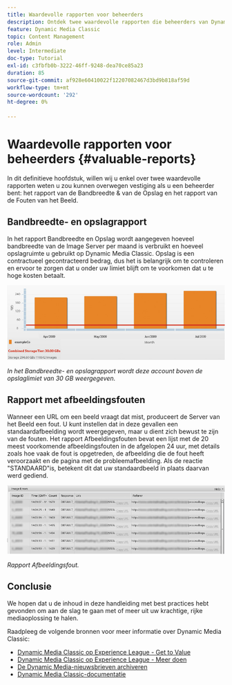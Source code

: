 ```yaml
---
title: Waardevolle rapporten voor beheerders
description: Ontdek twee waardevolle rapporten die beheerders van Dynamic Media Classic zouden moeten overwegen vestiging.
feature: Dynamic Media Classic
topic: Content Management
role: Admin
level: Intermediate
doc-type: Tutorial
exl-id: c3fbfb0b-3222-46ff-9248-dea70ce85a23
duration: 85
source-git-commit: af928e60410022f12207082467d3bd9b818af59d
workflow-type: tm+mt
source-wordcount: '292'
ht-degree: 0%

---
```


# Waardevolle rapporten voor beheerders {#valuable-reports}

In dit definitieve hoofdstuk, willen wij u enkel over twee waardevolle rapporten weten u zou kunnen overwegen vestiging als u een beheerder bent: het rapport van de Bandbreedte &amp; van de Opslag en het rapport van de Fouten van het Beeld.

## Bandbreedte- en opslagrapport

In het rapport Bandbreedte en Opslag wordt aangegeven hoeveel bandbreedte van de Image Server per maand is verbruikt en hoeveel opslagruimte u gebruikt op Dynamic Media Classic. Opslag is een contractueel gecontracteerd bedrag, dus het is belangrijk om te controleren en ervoor te zorgen dat u onder uw limiet blijft om te voorkomen dat u te hoge kosten betaalt.

![afbeelding](assets/valuable-reports/reports-1.jpg)

_In het Bandbreedte- en opslagrapport wordt deze account boven de opslaglimiet van 30 GB weergegeven._

## Rapport met afbeeldingsfouten

Wanneer een URL om een beeld vraagt dat mist, produceert de Server van het Beeld een fout. U kunt instellen dat in deze gevallen een standaardafbeelding wordt weergegeven, maar u dient zich bewust te zijn van de fouten. Het rapport Afbeeldingsfouten bevat een lijst met de 20 meest voorkomende afbeeldingsfouten in de afgelopen 24 uur, met details zoals hoe vaak de fout is opgetreden, de afbeelding die de fout heeft veroorzaakt en de pagina met de probleemafbeelding. Als de reactie &quot;STANDAARD&quot;is, betekent dit dat uw standaardbeeld in plaats daarvan werd gediend.

![afbeelding](assets/valuable-reports/reports-2.jpg)

_Rapport Afbeeldingsfout._

## Conclusie

We hopen dat u de inhoud in deze handleiding met best practices hebt gevonden om aan de slag te gaan met of meer uit uw krachtige, rijke mediaoplossing te halen.

Raadpleeg de volgende bronnen voor meer informatie over Dynamic Media Classic:

- [Dynamic Media Classic op Experience League - Get to Value](https://guided.adobe.com/?launch=AEM-5a#recommended/solutions/experience-manager)
- [Dynamic Media Classic op Experience League - Meer doen](https://guided.adobe.com/?launch=AEM-6a#recommended/solutions/experience-manager)
- [De Dynamic Media-nieuwsbrieven archiveren](https://experienceleague.adobe.com/docs/dynamic-media-classic/using/dynamic-media-newsletter.html)
- [Dynamic Media Classic-documentatie](https://experienceleague.adobe.com/docs/dynamic-media-classic/using/home.html)
